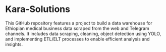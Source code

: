 # Kara-Solutions
This GitHub repository features a project to build a data warehouse for Ethiopian medical business data scraped from the web and Telegram channels. It includes data scraping, cleaning, object detection using YOLO, and implementing ETL/ELT processes to enable efficient analysis and insights.
